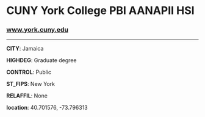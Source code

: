 # CUNY York College PBI AANAPII HSI
### www.york.cuny.edu
---
**CITY**: Jamaica

**HIGHDEG**: Graduate degree

**CONTROL**: Public

**ST_FIPS**: New York

**RELAFFIL**: None

**location**: 40.701576, -73.796313